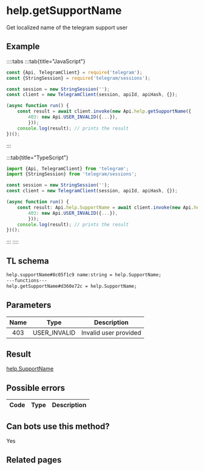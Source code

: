 # help.getSupportName

Get localized name of the telegram support user

## Example

::::tabs
:::tab{title="JavaScript"}

```js
const {Api, TelegramClient} = require('telegram');
const {StringSession} = require('telegram/sessions');

const session = new StringSession('');
const client = new TelegramClient(session, apiId, apiHash, {});

(async function run() {
    const result = await client.invoke(new Api.help.getSupportName({
		403: new Api.USER_INVALID({...}),
		}));
    console.log(result); // prints the result
})();
```

:::

:::tab{title="TypeScript"}

```ts
import {Api, TelegramClient} from 'telegram';
import {StringSession} from 'telegram/sessions';

const session = new StringSession('');
const client = new TelegramClient(session, apiId, apiHash, {});

(async function run() {
    const result: Api.help.SupportName = await client.invoke(new Api.help.getSupportName({
		403: new Api.USER_INVALID({...}),
		}));
    console.log(result); // prints the result
})();
```

:::
::::

## TL schema

```txt
help.supportName#8c05f1c9 name:string = help.SupportName;
---functions---
help.getSupportName#d360e72c = help.SupportName;
```

## Parameters

| Name | Type         | Description           |
| :--: | ------------ | --------------------- |
| 403  | USER_INVALID | Invalid user provided |

## Result

[help.SupportName](https://core.telegram.org/type/help.SupportName)

## Possible errors

| Code | Type | Description |
| :--: | ---- | ----------- |

## Can bots use this method?

Yes

## Related pages
